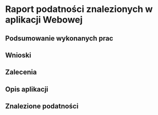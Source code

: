 # Raport podatności znalezionych w aplikacji Webowej
## Podsumowanie wykonanych prac
## Wnioski
## Zalecenia
## Opis aplikacji
## Znalezione podatności

